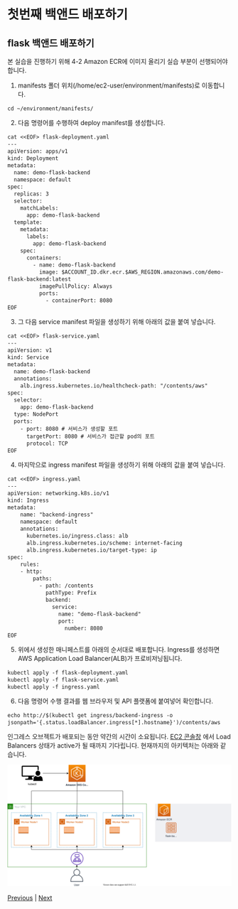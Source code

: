 # 첫번째 백앤드 배포하기

## flask 백앤드 배포하기
본 실습을 진행하기 위해 4-2 Amazon ECR에 이미지 올리기 실습 부분이 선행되어야 합니다.

1. manifests 폴더 위치(/home/ec2-user/environment/manifests)로 이동합니다.

```
cd ~/environment/manifests/
```

2. 다음 명령어를 수행하여 deploy manifest를 생성합니다.

```
cat <<EOF> flask-deployment.yaml
---
apiVersion: apps/v1
kind: Deployment
metadata:
  name: demo-flask-backend
  namespace: default
spec:
  replicas: 3
  selector:
    matchLabels:
      app: demo-flask-backend
  template:
    metadata:
      labels:
        app: demo-flask-backend
    spec:
      containers:
        - name: demo-flask-backend
          image: $ACCOUNT_ID.dkr.ecr.$AWS_REGION.amazonaws.com/demo-flask-backend:latest
          imagePullPolicy: Always
          ports:
            - containerPort: 8080
EOF
```

3. 그 다음 service manifest 파일을 생성하기 위해 아래의 값을 붙여 넣습니다.

```
cat <<EOF> flask-service.yaml
---
apiVersion: v1
kind: Service
metadata:
  name: demo-flask-backend
  annotations:
    alb.ingress.kubernetes.io/healthcheck-path: "/contents/aws"
spec:
  selector:
    app: demo-flask-backend
  type: NodePort
  ports:
    - port: 8080 # 서비스가 생성할 포트  
      targetPort: 8080 # 서비스가 접근할 pod의 포트
      protocol: TCP
EOF
```

4. 마지막으로 ingress manifest 파일을 생성하기 위해 아래의 값을 붙여 넣습니다.

```
cat <<EOF> ingress.yaml
---
apiVersion: networking.k8s.io/v1
kind: Ingress
metadata:
    name: "backend-ingress"
    namespace: default
    annotations:
      kubernetes.io/ingress.class: alb
      alb.ingress.kubernetes.io/scheme: internet-facing
      alb.ingress.kubernetes.io/target-type: ip
spec:
    rules:
    - http:
        paths:
          - path: /contents
            pathType: Prefix
            backend:
              service:
                name: "demo-flask-backend"
                port:
                  number: 8080
EOF
```

5. 위에서 생성한 매니페스트를 아래의 순서대로 배포합니다. Ingress를 생성하면 AWS Application Load Balancer(ALB)가 프로비저닝됩니다.

```
kubectl apply -f flask-deployment.yaml
kubectl apply -f flask-service.yaml
kubectl apply -f ingress.yaml
```

6. 다음 명령어 수행 결과를 웹 브라우저 및 API 플랫폼에 붙여넣어 확인합니다.

```
echo http://$(kubectl get ingress/backend-ingress -o jsonpath='{.status.loadBalancer.ingress[*].hostname}')/contents/aws
```

인그레스 오브젝트가 배포되는 동안 약간의 시간이 소요됩니다. [EC2 콘솔창](https://ap-northeast-2.console.aws.amazon.com/ec2/v2/home?region=ap-northeast-2#LoadBalancers:) 에서 Load Balancers 상태가 active가 될 때까지 기다립니다.
현재까지의 아키텍처는 아래와 같습니다.

![](../images/first-service-deploy.svg)

[Previous](./70-deploy-service.md) | [Next](./200-nodejs-backend)